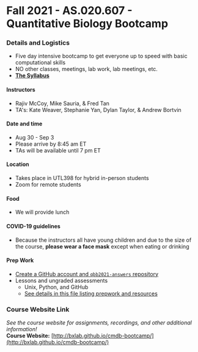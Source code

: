 # Fall 2021 - AS.020.607 - Quantitative Biology Bootcamp

### Details and Logistics
* Five day intensive bootcamp to get everyone up to speed with basic computational skills
* NO other classes, meetings, lab work, lab meetings, etc.
* [**The Syllabus**](http://bxlab.github.io/cmdb-bootcamp/syllabus/index.html)

#### Instructors
* Rajiv McCoy, Mike Sauria, & Fred Tan
* TA's: Kate Weaver, Stephanie Yan, Dylan Taylor, & Andrew Bortvin

#### Date and time
* Aug 30 - Sep 3
* Please arrive by 8:45 am ET
* TAs will be available until 7 pm ET

#### Location
* Takes place in UTL398 for hybrid in-person students
* Zoom for remote students

#### Food
* We will provide lunch

#### COVID-19 guidelines
* Because the instructors all have young children and due to the size of the course, **please wear a face mask** except when eating or drinking

#### Prep Work
* [Create a GitHub account and `qbb2021-answers` repository](https://github.com/bxlab/qbb2021/blob/main/resources/join_github.md)
* Lessons and ungraded assessments
  * Unix, Python, and GitHub
  * [See details in this file listing prepwork and resources](https://github.com/bxlab/qbb2021/blob/main/resources/prepwork.md)

### Course Website Link
*See the course website for assignments, recordings, and other additional information!*<br />
**Course Website:** [http://bxlab.github.io/cmdb-bootcamp/](http://bxlab.github.io/cmdb-bootcamp/)

